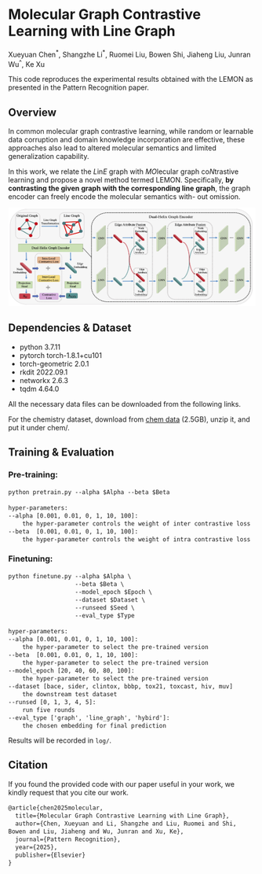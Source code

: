 # Molecular Graph Contrastive Learning with Line Graph
Xueyuan Chen<sup>\*</sup>, Shangzhe Li<sup>\*</sup>, Ruomei Liu, Bowen Shi, Jiaheng Liu, Junran Wu<sup>^</sup>, Ke Xu

This code reproduces the experimental results obtained with the LEMON as presented in the Pattern Recognition paper.



## Overview

In common molecular graph contrastive learning, while random or learnable data corruption and domain knowledge incorporation are effective, these approaches also lead to altered molecular semantics and limited generalization capability.

In this work, we relate the *L*in*E* graph with *MO*lecular graph co*N*trastive learning and propose a novel method termed
LEMON. Specifically, **by contrasting the given graph with the corresponding
line graph**, the graph encoder can freely encode the molecular semantics with-
out omission.


<p align="middle">
<img src="./figs/framework.jpg" width="600" height="200">
</p>

## Dependencies & Dataset

* python 3.7.11
* pytorch torch-1.8.1+cu101
* torch-geometric 2.0.1
* rkdit 2022.09.1
* networkx 2.6.3
* tqdm 4.64.0

All the necessary data files can be downloaded from the following links.

For the chemistry dataset, download from [chem data](https://snap.stanford.edu/gnn-pretrain/data/chem_dataset.zip) (2.5GB), unzip it, and put it under chem/.


## Training & Evaluation
### Pre-training: ###
```
python pretrain.py --alpha $Alpha --beta $Beta

hyper-parameters:
--alpha [0.001, 0.01, 0, 1, 10, 100]: 
	the hyper-parameter controls the weight of inter contrastive loss 
--beta  [0.001, 0.01, 0, 1, 10, 100]:
	the hyper-parameter controls the weight of intra contrastive loss 
```




### Finetuning: ###
```
python finetune.py --alpha $Alpha \ 
                   --beta $Beta \
                   --model_epoch $Epoch \
                   --dataset $Dataset \
                   --runseed $Seed \
                   --eval_type $Type
 
hyper-parameters:
--alpha [0.001, 0.01, 0, 1, 10, 100]: 
	the hyper-parameter to select the pre-trained version
--beta  [0.001, 0.01, 0, 1, 10, 100]:
	the hyper-parameter to select the pre-trained version                 
--model_epoch [20, 40, 60, 80, 100]:
	the hyper-parameter to select the pre-trained version    
--dataset [bace, sider, clintox, bbbp, tox21, toxcast, hiv, muv]
	the downstream test dataset
--runsed [0, 1, 3, 4, 5]:
	run five rounds
--eval_type ['graph', 'line_graph', 'hybird']:
	the chosen embedding for final prediction    
```
Results will be recorded in ```log/```.


## Citation

If you found the provided code with our paper useful in your work, we kindly request that you cite our work. 

```
@article{chen2025molecular,
  title={Molecular Graph Contrastive Learning with Line Graph},
  author={Chen, Xueyuan and Li, Shangzhe and Liu, Ruomei and Shi, Bowen and Liu, Jiaheng and Wu, Junran and Xu, Ke},
  journal={Pattern Recognition},
  year={2025},
  publisher={Elsevier}
}
```

